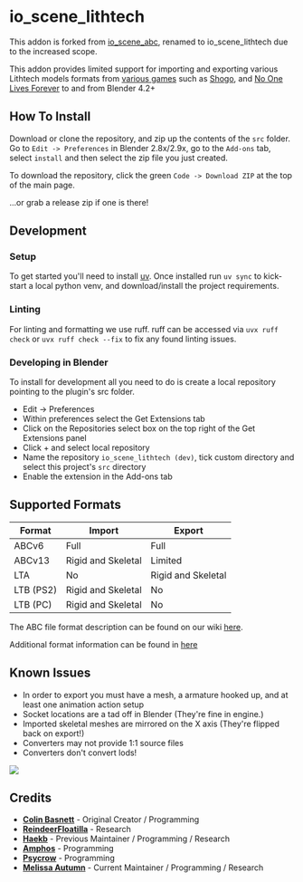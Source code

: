 # io_scene_lithtech

This addon is forked from [io_scene_abc](https://github.com/cmbasnett/io_scene_abc), renamed to io_scene_lithtech due to the increased scope.

This addon provides limited support for importing and exporting various Lithtech models formats from [various games](https://en.wikipedia.org/wiki/LithTech#Games_using_LithTech) such as [Shogo](https://en.wikipedia.org/wiki/Shogo:_Mobile_Armor_Division), and [No One Lives Forever](https://en.wikipedia.org/wiki/The_Operative:_No_One_Lives_Forever) to and from Blender 4.2+

## How To Install

Download or clone the repository, and zip up the contents of the `src` folder. Go to `Edit -> Preferences` in Blender 2.8x/2.9x, go to the `Add-ons` tab, select `install` and then select the zip file you just created.

To download the repository, click the green `Code -> Download ZIP` at the top of the main page.

...or grab a release zip if one is there!

## Development

### Setup

To get started you'll need to install [uv](https://docs.astral.sh/uv). Once installed run `uv sync` to kick-start a 
local python venv, and download/install the project requirements. 


### Linting

For linting and formatting we use ruff. ruff can be accessed via `uvx ruff check` or `uvx ruff check --fix` to fix any 
found linting issues.

### Developing in Blender

To install for development all you need to do is create a local repository pointing to the plugin's src folder.

* Edit -> Preferences
* Within preferences select the Get Extensions tab
* Click on the Repositories select box on the top right of the Get Extensions panel
* Click + and select local repository
* Name the repository `io_scene_lithtech (dev)`, tick custom directory and select this project's `src` directory
* Enable the extension in the Add-ons tab

## Supported Formats

| Format    | Import             | Export             |
|-----------|--------------------|--------------------|
| ABCv6     | Full               | Full               |
| ABCv13    | Rigid and Skeletal | Limited            |
| LTA       | No                 | Rigid and Skeletal |
| LTB (PS2) | Rigid and Skeletal | No                 |
| LTB (PC)  | Rigid and Skeletal | No                 |

The ABC file format description can be found on our wiki [here](https://github.com/cmbasnett/io_scene_abc/wiki/ABC).

Additional format information can be found in [here](https://github.com/melissaautumn/io_scene_lithtech/tree/master/research)

## Known Issues
 - In order to export you must have a mesh, a armature hooked up, and at least one animation action setup
 - Socket locations are a tad off in Blender (They're fine in engine.)
 - Imported skeletal meshes are mirrored on the X axis (They're flipped back on export!)
 - Converters may not provide 1:1 source files
 - Converters don't convert lods!

![](https://raw.githubusercontent.com/haekb/io_scene_lithtech/master/doc/readme/example.png)

## Credits
* [**Colin Basnett**](https://github.com/cmbasnett) - Original Creator / Programming
* [**ReindeerFloatilla**](https://github.com/ReindeerFloatilla) - Research
* [**Haekb**](https://github.com/haekb) - Previous Maintainer / Programming / Research
* [**Amphos**](https://github.com/Five-Damned-Dollarz) - Programming
* [**Psycrow**](https://github.com/Psycrow101) - Programming
* [**Melissa Autumn**](https://github.com/melissaautumn) - Current Maintainer / Programming / Research
